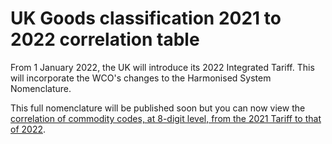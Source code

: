 # UK Goods classification 2021 to 2022 correlation table

From 1 January 2022, the UK will introduce its 2022 Integrated Tariff.  This will incorporate the WCO's changes to the Harmonised System Nomenclature.

This full nomenclature will be published soon but you can now view the [correlation of commodity codes, at 8-digit level,  from the 2021 Tariff to that of 2022](/help/cn2021-cn2022).
